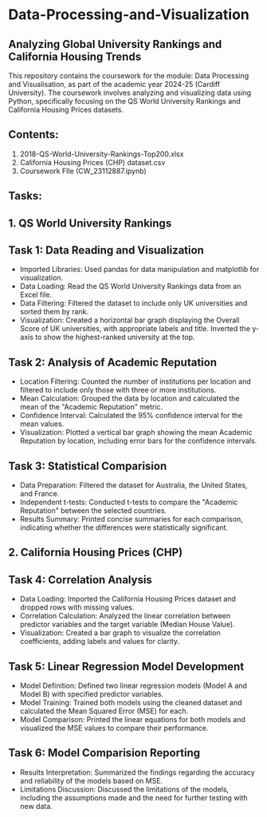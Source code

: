 # Data-Processing-and-Visualization
## Analyzing Global University Rankings and California Housing Trends
This repository contains the coursework for the module: Data Processing and Visualisation, as part of the academic year 2024-25 (Cardiff University). The coursework involves analyzing and visualizing data using Python, specifically focusing on the QS World University Rankings and California Housing Prices datasets.

## Contents:
1. 2018-QS-World-University-Rankings-Top200.xlsx
2. California Housing Prices (CHP) dataset.csv
3. Coursework FIle (CW_23112887.ipynb)

## Tasks:
## 1. QS World University Rankings

## Task 1: Data Reading and Visualization
- Imported Libraries: Used pandas for data manipulation and matplotlib for visualization.
- Data Loading: Read the QS World University Rankings data from an Excel file.
- Data Filtering: Filtered the dataset to include only UK universities and sorted them by rank.
- Visualization: Created a horizontal bar graph displaying the Overall Score of UK universities, with appropriate labels and title. Inverted the y-axis to show the highest-ranked university at the top.

## Task 2: Analysis of Academic Reputation
- Location Filtering: Counted the number of institutions per location and filtered to include only those with three or more institutions.
- Mean Calculation: Grouped the data by location and calculated the mean of the "Academic Reputation" metric.
- Confidence Interval: Calculated the 95% confidence interval for the mean values.
- Visualization: Plotted a vertical bar graph showing the mean Academic Reputation by location, including error bars for the confidence intervals.

## Task 3: Statistical Comparision
- Data Preparation: Filtered the dataset for Australia, the United States, and France.
- Independent t-tests: Conducted t-tests to compare the "Academic Reputation" between the selected countries.
- Results Summary: Printed concise summaries for each comparison, indicating whether the differences were statistically significant.

## 2. California Housing Prices (CHP)

## Task 4: Correlation Analysis
- Data Loading: Imported the California Housing Prices dataset and dropped rows with missing values.
- Correlation Calculation: Analyzed the linear correlation between predictor variables and the target variable (Median House Value).
- Visualization: Created a bar graph to visualize the correlation coefficients, adding labels and values for clarity.

## Task 5: Linear Regression Model Development
- Model Definition: Defined two linear regression models (Model A and Model B) with specified predictor variables.
- Model Training: Trained both models using the cleaned dataset and calculated the Mean Squared Error (MSE) for each.
- Model Comparison: Printed the linear equations for both models and visualized the MSE values to compare their performance.

## Task 6: Model Comparision Reporting
- Results Interpretation: Summarized the findings regarding the accuracy and reliability of the models based on MSE.
- Limitations Discussion: Discussed the limitations of the models, including the assumptions made and the need for further testing with new data.
